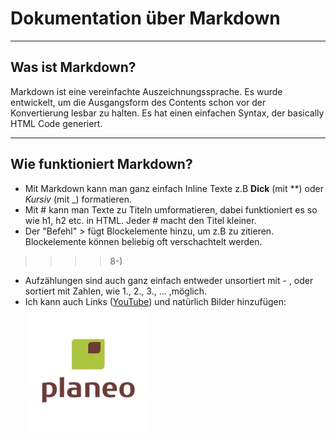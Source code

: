# Dokumentation über Markdown

- - -

## Was ist Markdown?

Markdown ist eine vereinfachte Auszeichnungssprache.
Es wurde entwickelt, um die Ausgangsform des Contents schon
vor der Konvertierung lesbar zu halten.
Es hat einen einfachen Syntax, der basically HTML Code generiert.

- - -

## Wie funktioniert Markdown?

- Mit Markdown kann man ganz einfach Inline Texte z.B **Dick** (mit **) oder _Kursiv_ (mit _) formatieren.
- Mit # kann man Texte zu Titeln umformatieren, dabei funktioniert es so wie h1, h2 etc.
  in HTML. Jeder # macht den Titel kleiner.
- Der "Befehl" > fügt Blockelemente hinzu, um z.B zu zitieren.
  Blockelemente können beliebig oft verschachtelt werden.

> > > > 8-)

- Aufzählungen sind auch ganz einfach entweder unsortiert mit - ,
  oder sortiert mit Zahlen, wie 1., 2., 3., ... ,möglich.
- Ich kann auch Links ([YouTube](https://youtube.com))
  und natürlich Bilder hinzufügen:\
  ![Planeo](../imgs/planeo.jpeg)